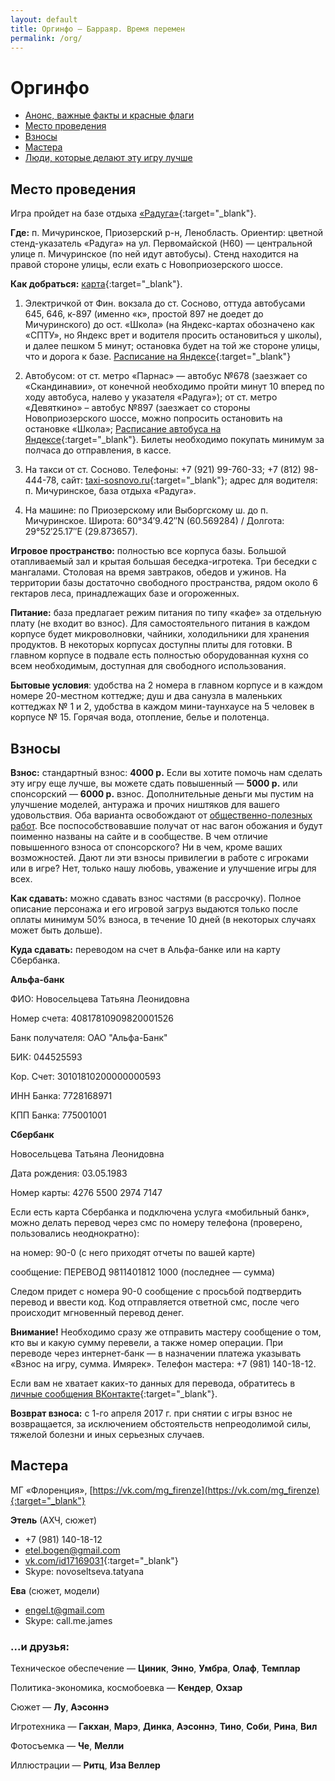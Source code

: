 ```yaml
---
layout: default
title: Оргинфо — Барраяр. Время перемен
permalink: /org/
---
```


# Оргинфо

- [Анонс, важные факты и красные флаги](/)
- [Место проведения](/org#section-1)
- [Взносы](/org#section-2)
- [Мастера](/org#section-3)
- [Люди, которые делают эту игру лучше](/org/angels/)

## Место проведения

Игра пройдет на базе отдыха [«Радуга»](http://radugabaza.ru){:target="_blank"}.

__Где:__ п. Мичуринское, Приозерский р-н, Ленобласть. Ориентир: цветной стенд-указатель «Радуга» на ул. Первомайской (H60) — центральной улице п. Мичуринское (по ней идут автобусы). Стенд находится на правой стороне улицы, если ехать с Новоприозерского шоссе.

__Как добраться:__ [карта](http://maps.yandex.ru/?um=S9ZGVeSWJ_cDvRnm-V9VhGZInW8YdpS_&l=sat%2Csat){:target="_blank"}.

1. Электричкой от Фин. вокзала до ст. Сосново, оттуда автобусами 645, 646, к-897 (именно «к», простой 897 не доедет до Мичуринского)  до ост. «Школа» (на Яндекс-картах обозначено как «СПТУ», но Яндекс врет и водителя просить остановиться у школы), и далее пешком 5 минут; остановка будет на той же стороне улицы, что и дорога к базе. [Расписание на Яндексе](https://rasp.yandex.ru/search/suburban/?fromName=Санкт-Петербург&fromId=&toName=Сосново&toId=&when=на+все+дни){:target="_blank"}

2. Автобусом: от ст. метро «Парнас» — автобус №678 (заезжает со «Скандинавии», от конечной необходимо пройти минут 10 вперед по ходу автобуса, налево у указателя «Радуга»); от  ст. метро «Девяткино» – автобус №897 (заезжает со стороны Новоприозерского шоссе, можно попросить остановить на остановке «Школа»; [Расписание автобуса на Яндексе](https://rasp.yandex.ru/search/bus/?fromName=Санкт-Петербург&fromId=&toName=Мичуринское&toId=s9652655&when=на+все+дни){:target="_blank"}. Билеты необходимо покупать минимум за полчаса до отправления, в кассе.

3. На такси от ст. Сосново. Телефоны: +7 (921) 99-760-33; +7 (812) 98-444-78, сайт: [taxi-sosnovo.ru](http://taxi-sosnovo.ru){:target="_blank"}; адрес для водителя: п. Мичуринское, база отдыха «Радуга».

4. На машине: по Приозерскому или Выборгскому ш. до п. Мичуринское. Широта: 60°34&#8242;9.42&#8243;N (60.569284) / Долгота: 29°52&#8242;25.17&#8243;E (29.873657).

__Игровое пространство:__ полностью все корпуса базы. Большой отапливаемый зал и крытая большая беседка-игротека. Три беседки с мангалами. Столовая на время завтраков, обедов и ужинов. На территории базы достаточно свободного пространства, рядом около 6 гектаров леса, принадлежащих базе и огороженных.

__Питание:__ база предлагает режим питания по типу «кафе» за отдельную плату (не входит во взнос). Для самостоятельного питания в каждом корпусе будет микроволновки, чайники, холодильники для хранения продуктов. В некоторых корпусах доступны плиты для готовки. В главном корпусе в подвале есть полностью оборудованная кухня со всем необходимым, доступная для свободного использования.

__Бытовые условия__: удобства на 2 номера в главном корпусе и в каждом номере 20-местном коттедже; душ и два санузла в маленьких коттеджах № 1 и 2, удобства в каждом мини-таунхаусе на 5 человек в корпусе № 15. Горячая вода, отопление, белье и полотенца.

## Взносы

__Взнос:__ стандартный взнос: __4000 р.__ Если вы хотите помочь нам сделать эту игру еще лучше, вы можете сдать повышенный — __5000 р.__ или спонсорский — __6000 р.__ взнос. Дополнительные деньги мы пустим на улучшение моделей, антуража и прочих ништяков для вашего удовольствия. Оба варианта освобождают от [общественно-полезных работ](/rules/main/#section-2). Все поспособствовавшие получат от нас вагон обожания и будут поименно названы на сайте и в сообществе. В чем отличие повышенного взноса от спонсорского? Ни в чем, кроме ваших возможностей. Дают ли эти взносы привилегии в работе с игроками или в игре? Нет, только нашу любовь, уважение и улучшение игры для всех.

__Как сдавать:__ можно сдавать взнос частями (в рассрочку). Полное описание персонажа и его игровой загруз выдаются только после оплаты минимум 50% взноса, в течение 10 дней (в некоторых случаях может быть дольше).

__Куда сдавать:__ переводом на счет в Альфа-банке или на карту Сбербанка.

__Альфа-банк__

ФИО: Новосельцева Татьяна Леонидовна

Номер счета: 40817810909820001526

Банк получателя: ОАО "Альфа-Банк"

БИК: 044525593

Кор. Счет: 30101810200000000593

ИНН Банка: 7728168971

КПП Банка: 775001001

__Сбербанк__

Новосельцева Татьяна Леонидовна

Дата рождения: 03.05.1983

Номер карты: 4276 5500 2974 7147

Если есть карта Сбербанка и подключена услуга «мобильный банк», можно делать перевод через смс по номеру телефона (проверено, пользовались неоднократно):

на номер: 90-0 (с него приходят отчеты по вашей карте)

сообщение: ПЕРЕВОД 9811401812 1000 (последнее — сумма)

Следом придет с номера 90-0 сообщение с просьбой подтвердить перевод и ввести код. Код отправляется ответной смс, после чего происходит мгновенный перевод денег.

__Внимание!__ Необходимо сразу же отправить мастеру сообщение о том, кто вы и какую сумму перевели, а также номер операции. При переводе через интернет-банк — в назначении платежа указывать «Взнос на игру, сумма. Имярек». Телефон мастера: +7 (981) 140-18-12.

Если вам не хватает каких-то данных для перевода, обратитесь в [личные сообщения ВКонтакте](https://vk.com/mg_firenze){:target="_blank"}.

__Возврат взноса:__ с 1-го апреля 2017 г. при снятии с игры взнос не возвращается, за исключением обстоятельств непреодолимой силы, тяжелой болезни и иных серьезных случаев.

## Мастера

МГ «Флоренция», [https://vk.com/mg_firenze](https://vk.com/mg_firenze){:target="_blank"}

__Этель__ (АХЧ, сюжет)

- +7 (981) 140-18-12
- etel.bogen@gmail.com
- [vk.com/id17169031](http://vk.com/id17169031){:target="_blank"}
- Skype: novoseltseva.tatyana

__Ева__ (сюжет, модели)

- engel.t@gmail.com
- Skype: call.me.james

### ...и друзья:

Техническое обеспечение — __Циник__, __Энно__, __Умбра__, __Олаф__, __Темплар__

Политика-экономика, космобоевка — __Кендер__, __Охзар__

Сюжет — __Лу__, __Аэсоннэ__

Игротехника — __Гакхан__, __Марэ__, __Динка__, __Аэсоннэ__, __Тино__, __Соби__, __Рина__, __Вил__

Фотосъемка — __Че__, __Мелли__

Иллюстрации — __Ритц__, __Иза Веллер__
